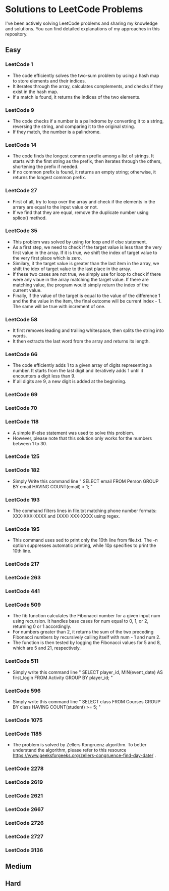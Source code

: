 # Solutions to LeetCode Problems
I've been actively solving LeetCode problems and sharing my knowledge and solutions. You can find detailed explanations of my approaches in this repository.
## Easy
### LeetCode 1
- The code efficiently solves the two-sum problem by using a hash map to store elements and their indices.
-  It iterates through the array, calculates complements, and checks if they exist in the hash map.
-  If a match is found, it returns the indices of the two elements.

### LeetCode 9
- The code checks if a number is a palindrome by converting it to a string, reversing the string, and comparing it to the original string.
- If they match, the number is a palindrome.   

### LeetCode 14
- The code finds the longest common prefix among a list of strings. It starts with the first string as the prefix, then iterates through the others, shortening the prefix if needed.
- If no common prefix is found, it returns an empty string; otherwise, it returns the longest common prefix.

### LeetCode 27
- First of all, try to loop over the array and check if the elements in the arrary are equal to the input value or not. 
- If we find that they are equal, remove the duplicate number using splice() method.

### LeetCode 35
- This problem was solved by using for loop and if else statement.
- As a first step, we need to check if the target value is less than the very first value in the array. If it is true, we shift the index of target value to the very first place which is zero. 
- Similary, it the target value is greater than the last item in the array, we shift the idex of target value to the last place in the array. 
- If these two cases are not true, we simply use for loop to check if there were any vlaue in the array matching the target value. If there are matching value, the program would simply return the index of the current value. 
- Finally, if the value of the target is equal to the value of the difference 1 and the the value in the item, 
the final outcome will be current index - 1. The same will be true with increment of one.

### LeetCode 58
- It first removes leading and trailing whitespace, then splits the string into words.
- It then extracts the last word from the array and returns its length.

### LeetCode 66
- The code efficiently adds 1 to a given array of digits representing a number. It starts from the last digit and iteratively adds 1 until it encounters a digit less than 9.
- If all digits are 9, a new digit is added at the beginning.

### LeetCode 69

### LeetCode 70

### LeetCode 118
- A simple if-else statement was used to solve this problem.
- However, please note that this solution only works for the numbers between 1 to 30.

### LeetCode 125
### LeetCode 182
- Simply Write this command line " SELECT email FROM Person GROUP BY email HAVING COUNT(email) > 1; "
### LeetCode 193
- The command filters lines in file.txt matching phone number formats: XXX-XXX-XXXX and (XXX) XXX-XXXX using regex.
### LeetCode 195
- This command uses sed to print only the 10th line from file.txt. The -n option suppresses automatic printing, while 10p specifies to print the 10th line.
### LeetCode 217
### LeetCode 263
### LeetCode 441
### LeetCode 509
- The fib function calculates the Fibonacci number for a given input num using recursion. It handles base cases for num equal to 0, 1, or 2, returning 0 or 1 accordingly.
- For numbers greater than 2, it returns the sum of the two preceding Fibonacci numbers by recursively calling itself with num - 1 and num 2.
- The function is then tested by logging the Fibonacci values for 5 and 8, which are 5 and 21, respectively.

### LeetCode 511
- Simply write this command line " SELECT player_id, MIN(event_date) AS first_login FROM Activity GROUP BY player_id; "
### LeetCode 596
- Simply write this command line " SELECT class FROM Courses GROUP BY class HAVING COUNT(student) >= 5; "

### LeetCode 1075

### LeetCode 1185

- The problem is solved by Zellers Kongruenz algorithm. To better understand the algorithm, please refer to this resource https://www.geeksforgeeks.org/zellers-congruence-find-day-date/ .

### LeetCode 2278
### LeetCode 2619
### LeetCode 2621
### LeetCode 2667
### LeetCode 2726
### LeetCode 2727
### LeetCode 3136


## Medium

## Hard
